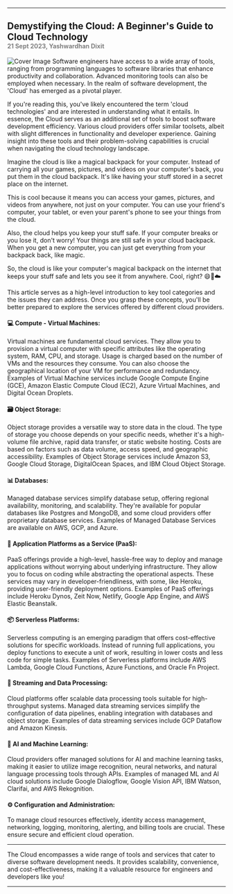 
---
Demystifying the Cloud: A Beginner's Guide to Cloud Technology<br>
<sub><span style="color: grey; font-size: 80%;">21 Sept 2023, Yashwardhan Dixit</span></sub>
---

![Cover Image](https://i.imgur.com/mPtwOg2.jpeg)
Software engineers have access to a wide array of tools, ranging from programming languages to software libraries that enhance productivity and collaboration. Advanced monitoring tools can also be employed when necessary. In the realm of software development, the 'Cloud' has emerged as a pivotal player.

If you're reading this, you've likely encountered the term 'cloud technologies' and are interested in understanding what it entails. In essence, the Cloud serves as an additional set of tools to boost software development efficiency. Various cloud providers offer similar toolsets, albeit with slight differences in functionality and developer experience. Gaining insight into these tools and their problem-solving capabilities is crucial when navigating the cloud technology landscape.

Imagine the cloud is like a magical backpack for your computer. Instead of carrying all your games, pictures, and videos on your computer's back, you put them in the cloud backpack. It's like having your stuff stored in a secret place on the internet.

This is cool because it means you can access your games, pictures, and videos from anywhere, not just on your computer. You can use your friend's computer, your tablet, or even your parent's phone to see your things from the cloud.

Also, the cloud helps you keep your stuff safe. If your computer breaks or you lose it, don't worry! Your things are still safe in your cloud backpack. When you get a new computer, you can just get everything from your backpack back, like magic.

So, the cloud is like your computer's magical backpack on the internet that keeps your stuff safe and lets you see it from anywhere. Cool, right? 😄🎒☁️

This article serves as a high-level introduction to key tool categories and the issues they can address. Once you grasp these concepts, you'll be better prepared to explore the services offered by different cloud providers.

#### 💻 Compute - Virtual Machines:
Virtual machines are fundamental cloud services. They allow you to provision a virtual computer with specific attributes like the operating system, RAM, CPU, and storage. Usage is charged based on the number of VMs and the resources they consume. You can also choose the geographical location of your VM for performance and redundancy.
Examples of Virtual Machine services include Google Compute Engine (GCE), Amazon Elastic Compute Cloud (EC2), Azure Virtual Machines, and Digital Ocean Droplets.

#### 🗃️ Object Storage:
Object storage provides a versatile way to store data in the cloud. The type of storage you choose depends on your specific needs, whether it's a high-volume file archive, rapid data transfer, or static website hosting. Costs are based on factors such as data volume, access speed, and geographic accessibility.
Examples of Object Storage services include Amazon S3, Google Cloud Storage, DigitalOcean Spaces, and IBM Cloud Object Storage.

#### 📊 Databases:
Managed database services simplify database setup, offering regional availability, monitoring, and scalability. They're available for popular databases like Postgres and MongoDB, and some cloud providers offer proprietary database services.
Examples of Managed Database Services are available on AWS, GCP, and Azure.

#### 🚀 Application Platforms as a Service (PaaS):
PaaS offerings provide a high-level, hassle-free way to deploy and manage applications without worrying about underlying infrastructure. They allow you to focus on coding while abstracting the operational aspects. These services may vary in developer-friendliness, with some, like Heroku, providing user-friendly deployment options.
Examples of PaaS offerings include Heroku Dynos, Zeit Now, Netlify, Google App Engine, and AWS Elastic Beanstalk.

#### 📦 Serverless Platforms:
Serverless computing is an emerging paradigm that offers cost-effective solutions for specific workloads. Instead of running full applications, you deploy functions to execute a unit of work, resulting in lower costs and less code for simple tasks.
Examples of Serverless platforms include AWS Lambda, Google Cloud Functions, Azure Functions, and Oracle Fn Project.

#### 🌊 Streaming and Data Processing:
Cloud platforms offer scalable data processing tools suitable for high-throughput systems. Managed data streaming services simplify the configuration of data pipelines, enabling integration with databases and object storage.
Examples of data streaming services include GCP Dataflow and Amazon Kinesis.

#### 🤖 AI and Machine Learning:
Cloud providers offer managed solutions for AI and machine learning tasks, making it easier to utilize image recognition, neural networks, and natural language processing tools through APIs.
Examples of managed ML and AI cloud solutions include Google Dialogflow, Google Vision API, IBM Watson, Clarifai, and AWS Rekognition.

#### ⚙️ Configuration and Administration:
To manage cloud resources effectively, identity access management, networking, logging, monitoring, alerting, and billing tools are crucial. These ensure secure and efficient cloud operation.

---
The Cloud encompasses a wide range of tools and services that cater to diverse software development needs. It provides scalability, convenience, and cost-effectiveness, making it a valuable resource for engineers and developers like you!

---


